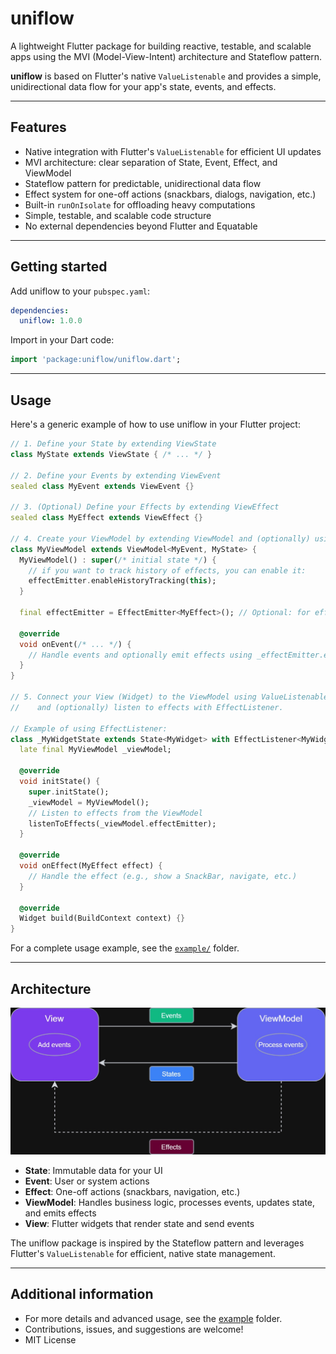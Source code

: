 # uniflow

A lightweight Flutter package for building reactive, testable, and scalable apps using the MVI (Model-View-Intent) architecture and Stateflow pattern. 

**uniflow** is based on Flutter's native `ValueListenable` and provides a simple, unidirectional data flow for your app's state, events, and effects.

---

## Features

- Native integration with Flutter's `ValueListenable` for efficient UI updates
- MVI architecture: clear separation of State, Event, Effect, and ViewModel
- Stateflow pattern for predictable, unidirectional data flow
- Effect system for one-off actions (snackbars, dialogs, navigation, etc.)
- Built-in `runOnIsolate` for offloading heavy computations
- Simple, testable, and scalable code structure
- No external dependencies beyond Flutter and Equatable

---

## Getting started

Add uniflow to your `pubspec.yaml`:

```yaml
dependencies:
  uniflow: 1.0.0
```

Import in your Dart code:

```dart
import 'package:uniflow/uniflow.dart';
```

---

## Usage

Here's a generic example of how to use uniflow in your Flutter project:

```dart
// 1. Define your State by extending ViewState
class MyState extends ViewState { /* ... */ }

// 2. Define your Events by extending ViewEvent
sealed class MyEvent extends ViewEvent {}

// 3. (Optional) Define your Effects by extending ViewEffect
sealed class MyEffect extends ViewEffect {}

// 4. Create your ViewModel by extending ViewModel and (optionally) using EffectEmitter
class MyViewModel extends ViewModel<MyEvent, MyState> {
  MyViewModel() : super(/* initial state */) {
    // if you want to track history of effects, you can enable it: 
    effectEmitter.enableHistoryTracking(this);
  }
  
  final effectEmitter = EffectEmitter<MyEffect>(); // Optional: for effects
  
  @override
  void onEvent(/* ... */) { 
    // Handle events and optionally emit effects using _effectEmitter.emit(effect)
  }
}

// 5. Connect your View (Widget) to the ViewModel using ValueListenableBuilder
//    and (optionally) listen to effects with EffectListener.

// Example of using EffectListener:
class _MyWidgetState extends State<MyWidget> with EffectListener<MyWidget, MyEffect> {
  late final MyViewModel _viewModel;

  @override
  void initState() {
    super.initState();
    _viewModel = MyViewModel();
    // Listen to effects from the ViewModel
    listenToEffects(_viewModel.effectEmitter);
  }

  @override
  void onEffect(MyEffect effect) {
    // Handle the effect (e.g., show a SnackBar, navigate, etc.)
  }

  @override
  Widget build(BuildContext context) {}
}
```

For a complete usage example, see the [`example/`](example/) folder.

---

## Architecture

![UniFlow Architecture Diagram](assets/images/architecture_diagram.jpg)

- **State**: Immutable data for your UI
- **Event**: User or system actions
- **Effect**: One-off actions (snackbars, navigation, etc.)
- **ViewModel**: Handles business logic, processes events, updates state, and emits effects
- **View**: Flutter widgets that render state and send events

The uniflow package is inspired by the Stateflow pattern and leverages Flutter's `ValueListenable` for efficient, native state management.

---

## Additional information

- For more details and advanced usage, see the [example](example/) folder.
- Contributions, issues, and suggestions are welcome!
- MIT License
